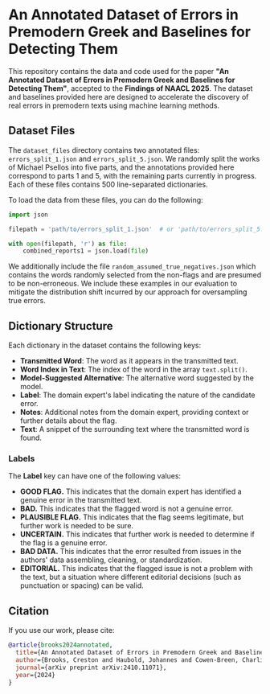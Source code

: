 # An Annotated Dataset of Errors in Premodern Greek and Baselines for Detecting Them

This repository contains the data and code used for the paper **"An Annotated Dataset of Errors in Premodern Greek and Baselines for Detecting Them"**, accepted to the **Findings of NAACL 2025**. The dataset and baselines provided here are designed to accelerate the discovery of real errors in premodern texts using machine learning methods.

## Dataset Files

The `dataset_files` directory contains two annotated files: `errors_split_1.json` and `errors_split_5.json`. We randomly split the works of Michael Psellos into five parts, and the annotations provided here correspond to parts 1 and 5, with the remaining parts currently in progress. Each of these files contains 500 line-separated dictionaries.

To load the data from these files, you can do the following:

```python
import json

filepath = 'path/to/errors_split_1.json'  # or 'path/to/errors_split_5.json'

with open(filepath, 'r') as file:
    combined_reports1 = json.load(file)
```
We additionally include the file `random_assumed_true_negatives.json` which contains the words randomly selected from the non-flags and are presumed to be non-erroneous. We include these examples in our evaluation to mitigate the distribution shift incurred by our approach for oversampling true errors. 

## Dictionary Structure

Each dictionary in the dataset contains the following keys:

- **Transmitted Word**: The word as it appears in the transmitted text.
- **Word Index in Text**: The index of the word in the array `text.split()`.
- **Model-Suggested Alternative**: The alternative word suggested by the model.
- **Label**: The domain expert's label indicating the nature of the candidate error.
- **Notes**: Additional notes from the domain expert, providing context or further details about the flag.
- **Text**: A snippet of the surrounding text where the transmitted word is found.

### Labels

The **Label** key can have one of the following values:

- **GOOD FLAG.** This indicates that the domain expert has identified a genuine error in the transmitted text.
- **BAD.** This indicates that the flagged word is not a genuine error.
- **PLAUSIBLE FLAG.** This indicates that the flag seems legitimate, but further work is needed to be sure.
- **UNCERTAIN.** This indicates that further work is needed to determine if the flag is a genuine error.
- **BAD DATA.** This indicates that the error resulted from issues in the authors' data assembling, cleaning, or standardization.
- **EDITORIAL.** This indicates that the flagged issue is not a problem with the text, but a situation where different editorial decisions (such as punctuation or spacing) can be valid.

## Citation

If you use our work, please cite:

```bibtex
@article{brooks2024annotated,
  title={An Annotated Dataset of Errors in Premodern Greek and Baselines for Detecting Them},
  author={Brooks, Creston and Haubold, Johannes and Cowen-Breen, Charlie and White, Jay and DeVaul, Desmond and Riemenschneider, Frederick and Narasimhan, Karthik and Graziosi, Barbara},
  journal={arXiv preprint arXiv:2410.11071},
  year={2024}
}

